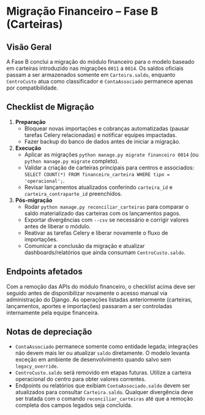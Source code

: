 # Migração Financeiro – Fase B (Carteiras)

## Visão Geral

A Fase B conclui a migração do módulo financeiro para o modelo baseado em
carteiras introduzido nas migrações `0011` a `0014`. Os saldos oficiais passam a
ser armazenados somente em `Carteira.saldo`, enquanto `CentroCusto` atua como
classificador e `ContaAssociado` permanece apenas por compatibilidade.

## Checklist de Migração

1. **Preparação**
   - Bloquear novas importações e cobranças automatizadas (pausar tarefas Celery
     relacionadas) e notificar equipes impactadas.
   - Fazer backup do banco de dados antes de iniciar a migração.
2. **Execução**
   - Aplicar as migrações `python manage.py migrate financeiro 0014` (ou
     `python manage.py migrate` completo).
   - Validar a criação de carteiras principais para centros e associados:
     `SELECT COUNT(*) FROM financeiro_carteira WHERE tipo = 'operacional';`.
   - Revisar lançamentos atualizados conferindo `carteira_id` e
     `carteira_contraparte_id` preenchidos.
3. **Pós-migração**
   - Rodar `python manage.py reconciliar_carteiras` para comparar o saldo
     materializado das carteiras com os lançamentos pagos.
   - Exportar divergências com `--csv` se necessário e corrigir valores antes de
     liberar o módulo.
   - Reativar as tarefas Celery e liberar novamente o fluxo de importações.
   - Comunicar a conclusão da migração e atualizar dashboards/relatórios que
     ainda consumam `CentroCusto.saldo`.

## Endpoints afetados

Com a remoção das APIs do módulo financeiro, o checklist acima deve ser seguido
antes de disponibilizar novamente o acesso manual via administração do Django.
As operações listadas anteriormente (carteiras, lançamentos, aportes e
importações) passaram a ser controladas internamente pela equipe financeira.

## Notas de depreciação

- `ContaAssociado` permanece somente como entidade legada; integrações não devem
  mais ler ou atualizar `saldo` diretamente. O modelo levanta exceção em ambiente
  de desenvolvimento quando salvo sem `legacy_override`.
- `CentroCusto.saldo` será removido em etapas futuras. Utilize a carteira
  operacional do centro para obter valores correntes.
- Endpoints ou relatórios que exibiam `ContaAssociado.saldo` devem ser
  atualizados para consultar `Carteira.saldo`. Qualquer divergência deve ser
  tratada com o comando `reconciliar_carteiras` até que a remoção completa dos
  campos legados seja concluída.
